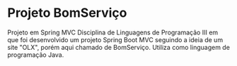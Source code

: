 # Projeto BomServiço
Projeto em Spring MVC
Disciplina de Linguagens de Programação III em que foi desenvolvido um projeto Spring Boot MVC seguindo a ideia de um site "OLX", porém aqui chamado de BomServiço. Utiliza como linguagem de programação Java.
